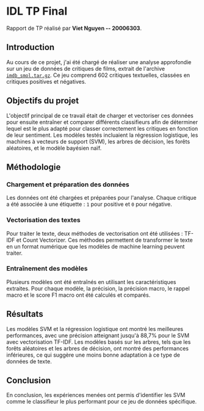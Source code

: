 # IDL TP Final

Rapport de TP réalisé par **Viet Nguyen -- 20006303**.

## Introduction

Au cours de ce projet, j'ai été chargé de réaliser une analyse approfondie sur un jeu de données de critiques de films, extrait de l'archive [`imdb_smol.tar.gz`](https://github.com/LoicGrobol/apprentissage-artificiel/blob/main/data/imdb_smol.tar.gz). Ce jeu comprend 602 critiques textuelles, classées en critiques positives et négatives.

## Objectifs du projet

L'objectif principal de ce travail était de charger et vectoriser ces données pour ensuite entraîner et comparer différents classifieurs afin de déterminer lequel est le plus adapté pour classer correctement les critiques en fonction de leur sentiment. Les modèles testés incluaient la régression logistique, les machines à vecteurs de support (SVM), les arbres de décision, les forêts aléatoires, et le modèle bayésien naïf.

## Méthodologie

### Chargement et préparation des données

Les données ont été chargées et préparées pour l'analyse. Chaque critique a été associée à une étiquette : `1` pour positive et `0` pour négative.

### Vectorisation des textes

Pour traiter le texte, deux méthodes de vectorisation ont été utilisées : TF-IDF et Count Vectorizer. Ces méthodes permettent de transformer le texte en un format numérique que les modèles de machine learning peuvent traiter.

### Entraînement des modèles

Plusieurs modèles ont été entraînés en utilisant les caractéristiques extraites. Pour chaque modèle, la précision, la précision macro, le rappel macro et le score F1 macro ont été calculés et comparés.

## Résultats

Les modèles SVM et la régression logistique ont montré les meilleures performances, avec une précision atteignant jusqu'à 88,7% pour le SVM avec vectorisation TF-IDF. Les modèles basés sur les arbres, tels que les forêts aléatoires et les arbres de décision, ont montré des performances inférieures, ce qui suggère une moins bonne adaptation à ce type de données de texte.

## Conclusion

En conclusion, les expériences menées ont permis d'identifier les SVM comme le classifieur le plus performant pour ce jeu de données spécifique.

